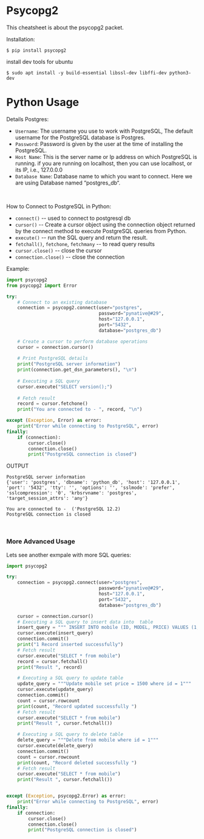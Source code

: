 # Psycopg2 

This cheatsheet is about the psycopg2 packet.

Installation:
```
$ pip install psycopg2
```
install dev tools for ubuntu
```
$ sudo apt install -y build-essential libssl-dev libffi-dev python3-dev
```

# Python Usage

Details Postgres:
- `Username`: The username you use to work with PostgreSQL, The default username for the PostgreSQL database is Postgres.
- `Password`: Password is given by the user at the time of installing the PostgreSQL.
- `Host Name`: This is the server name or Ip address on which PostgreSQL is running. if you are running on localhost, then you can use localhost, or its IP, i.e., 127.0.0.0
- `Database Name`: Database name to which you want to connect. Here we are using Database named “postgres_db“.

<br>

How to Connect to PostgreSQL in Python:
- `connect()` -- used to connect to postgresql db
- `cursor()` -- Create a cursor object using the connection object returned by the connect method to execute PostgreSQL queries from Python.
- `execute()` -- run the SQL query and return the result.
- `fetchall()`, `fetchone`, `fetchmany` -- to read query results
- `cursor.close()` -- close the cursor
- `connection.close()` -- close the connection

Example:
```python
import psycopg2
from psycopg2 import Error

try:
    # Connect to an existing database
    connection = psycopg2.connect(user="postgres",
                                  password="pynative@#29",
                                  host="127.0.0.1",
                                  port="5432",
                                  database="postgres_db")

    # Create a cursor to perform database operations
    cursor = connection.cursor()
    
    # Print PostgreSQL details
    print("PostgreSQL server information")
    print(connection.get_dsn_parameters(), "\n")
    
    # Executing a SQL query
    cursor.execute("SELECT version();")
    
    # Fetch result
    record = cursor.fetchone()
    print("You are connected to - ", record, "\n")

except (Exception, Error) as error:
    print("Error while connecting to PostgreSQL", error)
finally:
    if (connection):
        cursor.close()
        connection.close()
        print("PostgreSQL connection is closed")
```
OUTPUT
```
PostgreSQL server information
{'user': 'postgres', 'dbname': 'python_db', 'host': '127.0.0.1', 'port': '5432', 'tty': '', 'options': '', 'sslmode': 'prefer', 'sslcompression': '0', 'krbsrvname': 'postgres', 'target_session_attrs': 'any'} 

You are connected to -  ('PostgreSQL 12.2) 
PostgreSQL connection is closed
```

<br>


### More Advanced Usage

Lets see another exmpale with more SQL queries:
```python
import psycopg2

try:
    connection = psycopg2.connect(user="postgres",
                                  password="pynative@#29",
                                  host="127.0.0.1",
                                  port="5432",
                                  database="postgres_db")

    cursor = connection.cursor()
    # Executing a SQL query to insert data into  table
    insert_query = """ INSERT INTO mobile (ID, MODEL, PRICE) VALUES (1, 'Iphone12', 1100)"""
    cursor.execute(insert_query)
    connection.commit()
    print("1 Record inserted successfully")
    # Fetch result
    cursor.execute("SELECT * from mobile")
    record = cursor.fetchall()
    print("Result ", record)

    # Executing a SQL query to update table
    update_query = """Update mobile set price = 1500 where id = 1"""
    cursor.execute(update_query)
    connection.commit()
    count = cursor.rowcount
    print(count, "Record updated successfully ")
    # Fetch result
    cursor.execute("SELECT * from mobile")
    print("Result ", cursor.fetchall())

    # Executing a SQL query to delete table
    delete_query = """Delete from mobile where id = 1"""
    cursor.execute(delete_query)
    connection.commit()
    count = cursor.rowcount
    print(count, "Record deleted successfully ")
    # Fetch result
    cursor.execute("SELECT * from mobile")
    print("Result ", cursor.fetchall())


except (Exception, psycopg2.Error) as error:
    print("Error while connecting to PostgreSQL", error)
finally:
    if connection:
        cursor.close()
        connection.close()
        print("PostgreSQL connection is closed")
```

